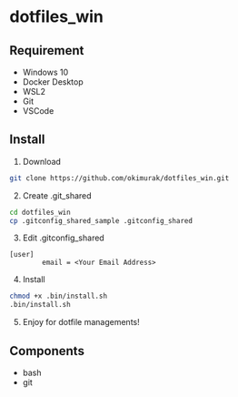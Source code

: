 # dotfiles_win

## Requirement

- Windows 10
- Docker Desktop
- WSL2
- Git
- VSCode

## Install

1. Download

```bash
git clone https://github.com/okimurak/dotfiles_win.git
```

2. Create .git_shared

```bash
cd dotfiles_win
cp .gitconfig_shared_sample .gitconfig_shared
```

3. Edit .gitconfig_shared

```
[user]
        email = <Your Email Address>
```

4. Install

```bash
chmod +x .bin/install.sh
.bin/install.sh
```

5. Enjoy for dotfile managements!

## Components

- bash
- git
